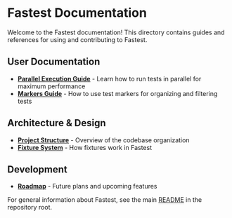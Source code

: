 # Fastest Documentation

Welcome to the Fastest documentation! This directory contains guides and references for using and contributing to Fastest.

## User Documentation

- [**Parallel Execution Guide**](parallel-execution-guide.md) - Learn how to run tests in parallel for maximum performance
- [**Markers Guide**](FASTEST_MARKERS.md) - How to use test markers for organizing and filtering tests

## Architecture & Design

- [**Project Structure**](PROJECT_STRUCTURE.md) - Overview of the codebase organization
- [**Fixture System**](FIXTURE_SYSTEM.md) - How fixtures work in Fastest

## Development

- [**Roadmap**](ROADMAP.md) - Future plans and upcoming features

For general information about Fastest, see the main [README](../README.md) in the repository root. 
